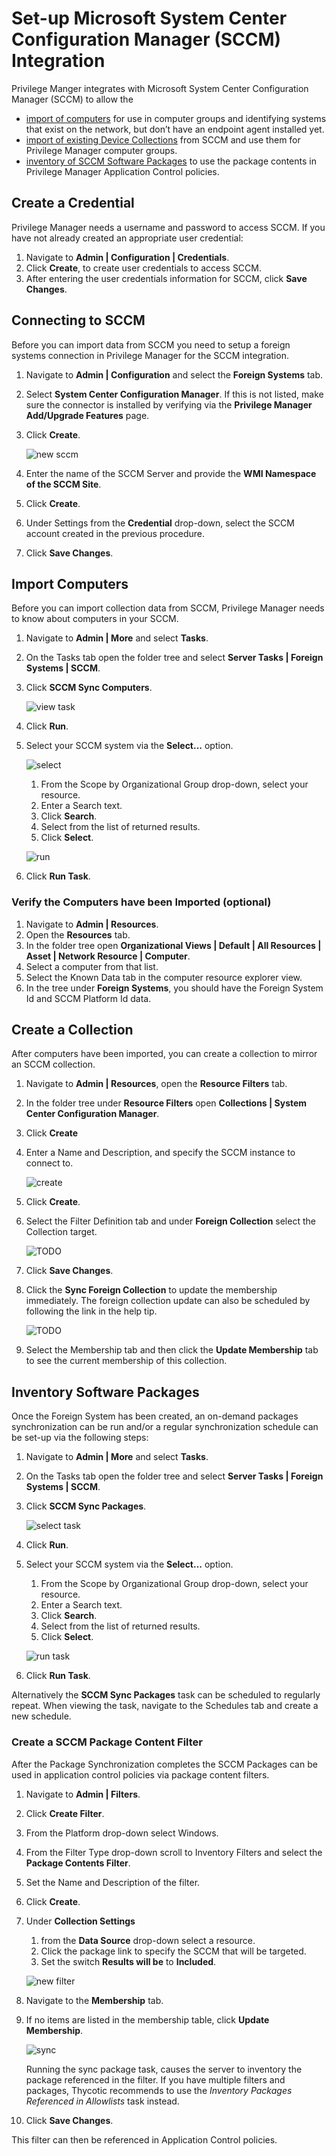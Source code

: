 [title]: # (SCCM)
[tags]: # (integration)
[priority]: # (4)
# Set-up Microsoft System Center Configuration Manager (SCCM) Integration

Privilege Manger integrates with Microsoft System Center Configuration Manager (SCCM) to allow the

* [import of computers](#import-computers) for use in computer groups and identifying systems that exist on the network, but don’t have an endpoint agent installed yet.
* [import of existing Device Collections](#create-a-collection) from SCCM and use them for Privilege Manager computer groups.
* [inventory of SCCM Software Packages](#inventory-software-packages) to use the package contents in Privilege Manager Application Control policies.

## Create a Credential

Privilege Manager needs a username and password to access SCCM.  If you have not already created an appropriate user credential:

1. Navigate to __Admin | Configuration | Credentials__.
1. Click __Create__, to create user credentials to access SCCM.
1. After entering the user credentials information for SCCM, click __Save Changes__.

## Connecting to SCCM

Before you can import data from SCCM you need to setup a foreign systems connection in Privilege Manager for the SCCM integration.

1. Navigate to __Admin | Configuration__ and select the __Foreign Systems__ tab.
1. Select __System Center Configuration Manager__. If this is not listed, make sure the connector is installed by verifying via the __Privilege Manager Add/Upgrade Features__ page.
1. Click __Create__.

   ![new sccm](images/sccm/sccm-new.png "Add SCCM Foreign System information")
1. Enter the name of the SCCM Server and provide the __WMI Namespace of the SCCM Site__.
1. Click __Create__.
1. Under Settings from the __Credential__ drop-down, select the SCCM account created in the previous procedure.
1. Click __Save Changes__.

## Import Computers

Before you can import collection data from SCCM, Privilege Manager needs to know about computers in your SCCM.

1. Navigate to __Admin | More__ and select __Tasks__.
1. On the Tasks tab open the folder tree and select __Server Tasks | Foreign Systems | SCCM__.
1. Click __SCCM Sync Computers__.  

   ![view task](images/sccm/sccm-task-run.png "Synchronize Computers Task")
1. Click __Run__.
1. Select your SCCM system via the __Select...__ option.

   ![select](images/sccm/sccm-task-run-select.png "Select the resource")
   1. From the Scope by Organizational Group drop-down, select your resource.
   1. Enter a Search text.
   1. Click __Search__.
   1. Select from the list of returned results.
   1. Click __Select__.

   ![run](images/sccm/sccm-task-run-select.png "Run customized task")
1. Click __Run Task__.

### Verify the Computers have been Imported (optional)

1. Navigate to __Admin | Resources__.
1. Open the __Resources__ tab.
1. In the folder tree open __Organizational Views | Default | All Resources | Asset | Network Resource | Computer__.
1. Select a computer from that list.
1. Select the Known Data tab in the computer resource explorer view.
1. In the tree under __Foreign Systems__, you should have the Foreign System Id and SCCM Platform Id data.

## Create a Collection

After computers have been imported, you can create a collection to mirror an SCCM collection.

1. Navigate to __Admin | Resources__, open the __Resource Filters__ tab.
1. In the folder tree under __Resource Filters__ open __Collections | System Center Configuration Manager__.
1. Click __Create__
1. Enter a Name and Description, and specify the SCCM instance to connect to.

   ![create](images/sccm/create-collection-1.png "Add New SCCM Collection")
1. Click __Create__.
1. Select the Filter Definition tab and under __Foreign Collection__ select the Collection target.

   ![TODO](images/sccm/target-collection.png "Associate the Foreign Collection target")
1. Click __Save Changes__.
1. Click the __Sync Foreign Collection__ to update the membership immediately. The foreign collection update can also be scheduled by following the link in the help tip.

    ![TODO](images/sccm/sync-foreign-collection.png "Sync Foreign Collection")
1. Select the Membership tab and then click the __Update Membership__ tab to see the current membership of this collection.

## Inventory Software Packages

Once the Foreign System has been created, an on-demand packages synchronization can be run and/or a regular synchronization schedule can be set-up via the following steps:

1. Navigate to __Admin | More__ and select __Tasks__.
1. On the Tasks tab open the folder tree and select __Server Tasks | Foreign Systems | SCCM__.
1. Click __SCCM Sync Packages__.  

   ![select task](images/sccm/sccm-task-run-packages.png "Sync Foreign Collection")
1. Click __Run__.
1. Select your SCCM system via the __Select...__ option.
   1. From the Scope by Organizational Group drop-down, select your resource.
   1. Enter a Search text.
   1. Click __Search__.
   1. Select from the list of returned results.
   1. Click __Select__.

   ![run task](images/sccm/sccm-task-run-packages-select.png "Run customized task")
1. Click __Run Task__.

Alternatively the __SCCM Sync Packages__ task can be scheduled to regularly repeat. When viewing the task, navigate to the Schedules tab and create a new schedule.

### Create a SCCM Package Content Filter

After the Package Synchronization completes the SCCM Packages can be used in application control policies via package content filters.

1. Navigate to __Admin | Filters__.
1. Click __Create Filter__.
1. From the Platform drop-down select Windows.
1. From the Filter Type drop-down scroll to Inventory Filters and select the __Package Contents Filter__.
1. Set the Name and Description of the filter.
1. Click __Create__.
1. Under __Collection Settings__
   1. from the __Data Source__ drop-down select a resource.
   1. Click the package link to specify the SCCM that will be targeted.
   1. Set the switch __Results will be__ to __Included__.

    ![new filter](images/sccm/package-contents-filter.png "New Package Content Filter")
1. Navigate to the __Membership__ tab.
1. If no items are listed in the membership table, click __Update Membership__.

    ![sync](images/sccm/package-contents-filter-sync.png "Update Membership")

    Running the sync package task, causes the server to inventory the package referenced in the filter. If you have multiple filters and packages, Thycotic recommends to use the _Inventory Packages Referenced in Allowlists_ task instead.
1. Click __Save Changes__.

This filter can then be referenced in Application Control policies.
